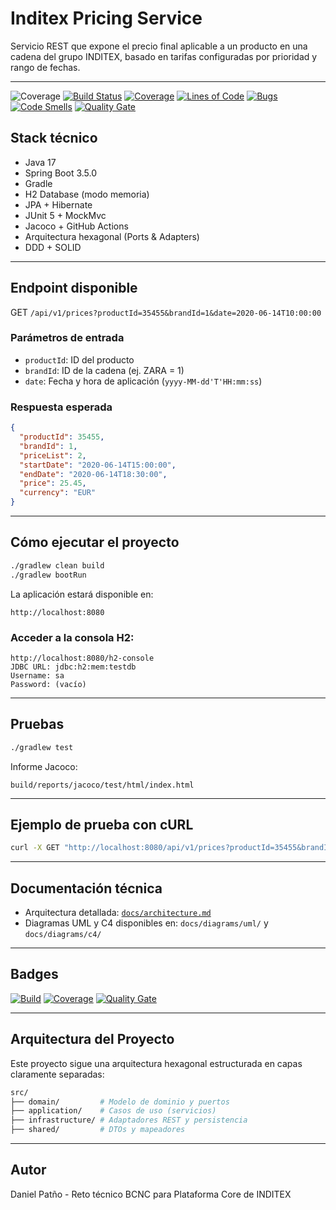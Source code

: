 # Inditex Pricing Service

Servicio REST que expone el precio final aplicable a un producto en una cadena del grupo INDITEX, basado en tarifas configuradas por prioridad y rango de fechas.

---
![Coverage](https://img.shields.io/badge/Coverage-85%25-brightgreen)
[![Build Status](https://github.com/danpv95/inditex-pricing-service/actions/workflows/ci-gradle.yml/badge.svg)](https://github.com/danpv95/inditex-pricing-service/actions)
[![Coverage](https://sonarcloud.io/api/project_badges/measure?project=danpv95_inditex-pricing-service&metric=coverage)](https://sonarcloud.io/summary/new_code?id=danpv95_inditex-pricing-service)
[![Lines of Code](https://sonarcloud.io/api/project_badges/measure?project=danpv95_inditex-pricing-service&metric=ncloc)](https://sonarcloud.io/summary/new_code?id=danpv95_inditex-pricing-service)
[![Bugs](https://sonarcloud.io/api/project_badges/measure?project=danpv95_inditex-pricing-service&metric=bugs)](https://sonarcloud.io/summary/new_code?id=danpv95_inditex-pricing-service)
[![Code Smells](https://sonarcloud.io/api/project_badges/measure?project=danpv95_inditex-pricing-service&metric=code_smells)](https://sonarcloud.io/summary/new_code?id=danpv95_inditex-pricing-service)
[![Quality Gate](https://sonarcloud.io/api/project_badges/quality_gate?project=danpv95_inditex-pricing-service)](https://sonarcloud.io/summary/new_code?id=danpv95_inditex-pricing-service)

## Stack técnico

* Java 17
* Spring Boot 3.5.0
* Gradle
* H2 Database (modo memoria)
* JPA + Hibernate
* JUnit 5 + MockMvc
* Jacoco + GitHub Actions
* Arquitectura hexagonal (Ports & Adapters)
* DDD + SOLID

---

## Endpoint disponible

GET `/api/v1/prices?productId=35455&brandId=1&date=2020-06-14T10:00:00`

### Parámetros de entrada

* `productId`: ID del producto
* `brandId`: ID de la cadena (ej. ZARA = 1)
* `date`: Fecha y hora de aplicación (`yyyy-MM-dd'T'HH:mm:ss`)

### Respuesta esperada

```json
{
  "productId": 35455,
  "brandId": 1,
  "priceList": 2,
  "startDate": "2020-06-14T15:00:00",
  "endDate": "2020-06-14T18:30:00",
  "price": 25.45,
  "currency": "EUR"
}
```

---

## Cómo ejecutar el proyecto

```bash
./gradlew clean build
./gradlew bootRun
```

La aplicación estará disponible en:

```
http://localhost:8080
```

### Acceder a la consola H2:

```
http://localhost:8080/h2-console
JDBC URL: jdbc:h2:mem:testdb
Username: sa
Password: (vacío)
```

---

## Pruebas

```bash
./gradlew test
```

Informe Jacoco:

```
build/reports/jacoco/test/html/index.html
```

---

## Ejemplo de prueba con cURL

```bash
curl -X GET "http://localhost:8080/api/v1/prices?productId=35455&brandId=1&date=2020-06-14T16:00:00" -H "accept: application/json"
```

---

## Documentación técnica

* Arquitectura detallada: [`docs/architecture.md`](./docs/architecture.md)
* Diagramas UML y C4 disponibles en: `docs/diagrams/uml/` y `docs/diagrams/c4/`

---

## Badges

[![Build](https://github.com/danpv95/inditex-pricing-service/actions/workflows/ci-gradle.yml/badge.svg)](https://github.com/danpv95/inditex-pricing-service/actions)
[![Coverage](https://sonarcloud.io/api/project_badges/measure?project=bcnc_inditex-pricing-service\&metric=coverage)](https://sonarcloud.io/summary/new_code?id=bcnc_inditex-pricing-service)
[![Quality Gate](https://sonarcloud.io/api/project_badges/quality_gate?project=bcnc_inditex-pricing-service)](https://sonarcloud.io/summary/new_code?id=bcnc_inditex-pricing-service)

---

## Arquitectura del Proyecto

Este proyecto sigue una arquitectura hexagonal estructurada en capas claramente separadas:

```bash
src/
├── domain/         # Modelo de dominio y puertos
├── application/    # Casos de uso (servicios)
├── infrastructure/ # Adaptadores REST y persistencia
├── shared/         # DTOs y mapeadores
```

---

## Autor

Daniel Patño - Reto técnico BCNC para Plataforma Core de INDITEX
